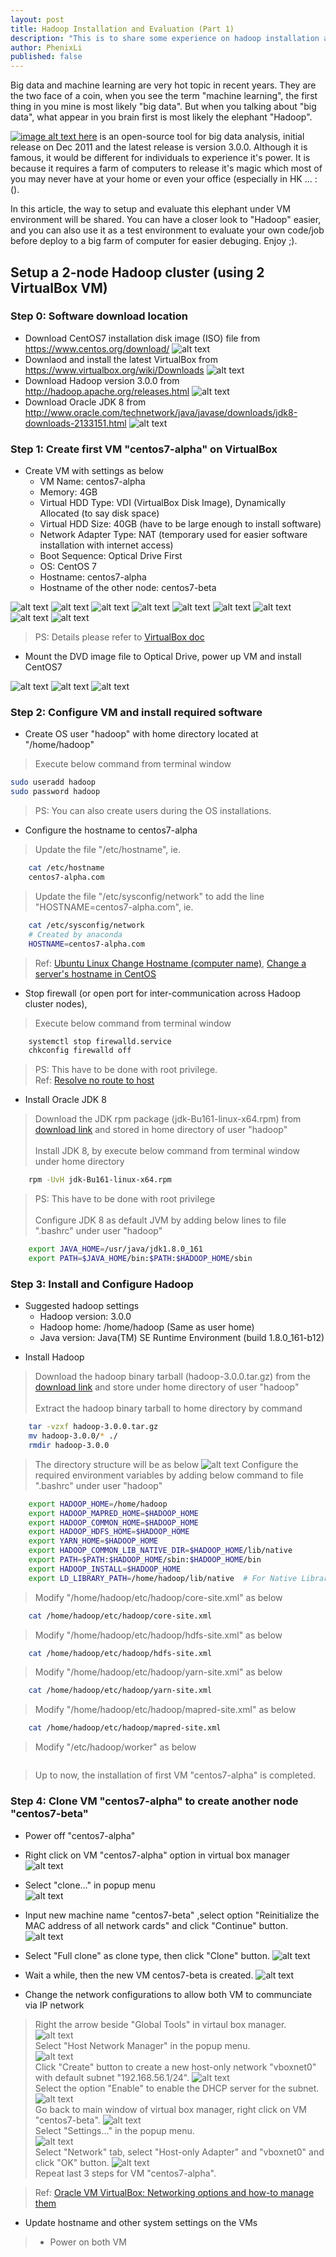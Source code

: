 ```yaml
---
layout: post
title: Hadoop Installation and Evaluation (Part 1)
description: "This is to share some experience on hadoop installation and basic dev"
author: PhenixLi
published: false
---
```

Big data and machine learning are very hot topic in recent years.
They are the two face of a coin, when you see the term "machine learning", the first thing in you mine is most likely "big data".
But when you talking about "big data", what appear in you brain first is most likely the elephant "Hadoop".

[![image alt text here](/assets/img/2018-03-08-Hadoop-Part-1/220px-Hadoop_logo_new.svg.png)](http://hadoop.apache.org/) is an open-source tool for big data analysis,
initial release on Dec 2011 and the latest release is version 3.0.0.
Although it is famous, it would be different for individuals to experience it's power. 
It is because it requires a farm of computers to release it's magic which most of you may never have at your home or even your office (especially in HK ... :(). 

In this article, the way to setup and evaluate this elephant under VM environment will be shared.
You can have a closer look to "Hadoop" easier, and you can also use it as a test environment to evaluate your own code/job before deploy to a big farm of computer for easier debuging. Enjoy ;).

## Setup a 2-node Hadoop cluster (using 2 VirtualBox VM)
### Step 0: Software download location 
* Download CentOS7 installation disk image (ISO) file from <https://www.centos.org/download/> 
![alt text](/assets/img/2018-03-08-Hadoop-Part-1/Download-CentOS7.png)
* Downlaod and install the latest VirtualBox from <https://www.virtualbox.org/wiki/Downloads>
![alt text](/assets/img/2018-03-08-Hadoop-Part-1/Download-VirtualBox.png)
* Download Hadoop version 3.0.0 from <http://hadoop.apache.org/releases.html> 
![alt text](/assets/img/2018-03-08-Hadoop-Part-1/Download-Hadoop.png)
* Download Oracle JDK 8 from <http://www.oracle.com/technetwork/java/javase/downloads/jdk8-downloads-2133151.html>
![alt text](/assets/img/2018-03-08-Hadoop-Part-1/Download-JVM.png)

### Step 1: Create first VM "centos7-alpha" on VirtualBox
* Create VM with settings as below
	- VM Name: centos7-alpha <br>
	- Memory: 4GB <br>
	- Virtual HDD Type: VDI (VirtualBox Disk Image), Dynamically Allocated (to say disk space) <br>
	- Virtual HDD Size: 40GB (have to be large enough to install software) <br>
	- Network Adapter Type: NAT (temporary used for easier software installation with internet access) <br>
	- Boot Sequence: Optical Drive First
	- OS: CentOS 7
	- Hostname: centos7-alpha
	- Hostname of the other node: centos7-beta

![alt text](/assets/img/2018-03-08-Hadoop-Part-1/create-vm-1.png)
![alt text](/assets/img/2018-03-08-Hadoop-Part-1/create-vm-2.png)
![alt text](/assets/img/2018-03-08-Hadoop-Part-1/create-vm-3.png)
![alt text](/assets/img/2018-03-08-Hadoop-Part-1/create-vm-4.png)
![alt text](/assets/img/2018-03-08-Hadoop-Part-1/create-vm-5.png)
![alt text](/assets/img/2018-03-08-Hadoop-Part-1/create-vm-6.png)
![alt text](/assets/img/2018-03-08-Hadoop-Part-1/create-vm-8.png)
![alt text](/assets/img/2018-03-08-Hadoop-Part-1/create-vm-11.png)
![alt text](/assets/img/2018-03-08-Hadoop-Part-1/create-vm-12.png)

> PS: Details please refer to [VirtualBox doc](https://www.virtualbox.org/wiki/End-user_documentation)

* Mount the DVD image file to Optical Drive, power up VM and install CentOS7

![alt text](/assets/img/2018-03-08-Hadoop-Part-1/create-vm-8.png)
![alt text](/assets/img/2018-03-08-Hadoop-Part-1/create-vm-9.png)
![alt text](/assets/img/2018-03-08-Hadoop-Part-1/create-vm-10.png)


### Step 2: Configure VM and install required software

* Create OS user "hadoop" with home directory located at "/home/hadoop"
> Execute below command from terminal window
```bash
sudo useradd hadoop
sudo password hadoop
```
> PS: You can also create users during the OS installations.

* Configure the hostname to centos7-alpha
> Update the file "/etc/hostname", ie.
```bash
	cat /etc/hostname
	centos7-alpha.com
```
> Update the file "/etc/sysconfig/network" to add the line "HOSTNAME=centos7-alpha.com", ie.
```bash
	cat /etc/sysconfig/network
	# Created by anaconda
	HOSTNAME=centos7-alpha.com
```
> Ref: [Ubuntu Linux Change Hostname (computer name)](https://www.cyberciti.biz/faq/ubuntu-change-hostname-command/), 
> [Change a server's hostname in CentOS](https://support.rackspace.com/how-to/centos-hostname-change/)

* Stop firewall (or open port for inter-communication across Hadoop cluster nodes),
> Execute below command from terminal window
```bash
	systemctl stop firewalld.service
	chkconfig firewalld off
```
> PS: This have to be done with root privilege.<br>
> Ref: [Resolve no route to host](https://superuser.com/questions/863456/im-able-to-ssh-into-host-but-not-to-access-it-from-browser-no-route-to-host)

* Install Oracle JDK 8
> Download the JDK rpm package (jdk-Bu161-linux-x64.rpm) from [download link](http://download.oracle.com/otn-pub/java/jdk/8u161-b12/2f38c3b165be4555a1fa6e98c45e0808/jdk-8u161-linux-x64.rpm) and stored in home directory of user "hadoop"<br><br>
> Install JDK 8, by execute below command from terminal window under home directory
```bash
	rpm -UvH jdk-Bu161-linux-x64.rpm
```
> PS: This have to be done with root privilege<br><br>
> Configure JDK 8 as default JVM by adding below lines to file ".bashrc" under user "hadoop"
```bash
	export JAVA_HOME=/usr/java/jdk1.8.0_161
	export PATH=$JAVA_HOME/bin:$PATH:$HADOOP_HOME/sbin
```

### Step 3: Install and Configure Hadoop
* Suggested hadoop settings
	- Hadoop version: 3.0.0
	- Hadoop home: /home/hadoop (Same as user home)
	- Java version: Java(TM) SE Runtime Environment (build 1.8.0_161-b12)
>
* Install Hadoop
> Download the hadoop binary tarball (hadoop-3.0.0.tar.gz) from the [download link](http://www.apache.org/dyn/closer.cgi/hadoop/common/hadoop-3.0.0/hadoop-3.0.0.tar.gz) and store under home directory of user "hadoop"<br><br>
> Extract the hadoop binary tarball to home directory by command
``` bash
	tar -vzxf hadoop-3.0.0.tar.gz
	mv hadoop-3.0.0/* ./
	rmdir hadoop-3.0.0
```
> The directory structure will be as below
![alt text](/assets/img/2018-03-08-Hadoop-Part-1/hadoop-home-structure.png)
> Configure the required environment variables by adding below command to file ".bashrc" under user "hadoop"
```bash
	export HADOOP_HOME=/home/hadoop 
	export HADOOP_MAPRED_HOME=$HADOOP_HOME 
	export HADOOP_COMMON_HOME=$HADOOP_HOME 
	export HADOOP_HDFS_HOME=$HADOOP_HOME 
	export YARN_HOME=$HADOOP_HOME 
	export HADOOP_COMMON_LIB_NATIVE_DIR=$HADOOP_HOME/lib/native 
	export PATH=$PATH:$HADOOP_HOME/sbin:$HADOOP_HOME/bin 
	export HADOOP_INSTALL=$HADOOP_HOME 
	export LD_LIBRARY_PATH=/home/hadoop/lib/native  # For Native Library
```
> Modify "/home/hadoop/etc/hadoop/core-site.xml" as below
```bash
	cat /home/hadoop/etc/hadoop/core-site.xml
```
> Modify "/home/hadoop/etc/hadoop/hdfs-site.xml" as below
```bash
	cat /home/hadoop/etc/hadoop/hdfs-site.xml 
```
> Modify "/home/hadoop/etc/hadoop/yarn-site.xml" as below
```bash
	cat /home/hadoop/etc/hadoop/yarn-site.xml
```
> Modify "/home/hadoop/etc/hadoop/mapred-site.xml" as below
```bash
	cat /home/hadoop/etc/hadoop/mapred-site.xml
```
> Modify "/etc/hadoop/worker" as below
```bash
```
> Up to now, the installation of first VM "centos7-alpha" is completed.

### Step 4: Clone VM "centos7-alpha" to create another node "centos7-beta"
* Power off "centos7-alpha"
* Right click on VM "centos7-alpha" option in virtual box manager
![alt text](/assets/img/2018-03-08-Hadoop-Part-1/clone-vm-1.png)

* Select "clone..." in popup menu <br>
![alt text](/assets/img/2018-03-08-Hadoop-Part-1/clone-vm-2.png)

* Input new machine name "centos7-beta" ,select option "Reinitialize the MAC address of all network cards" and click "Continue" button.
![alt text](/assets/img/2018-03-08-Hadoop-Part-1/clone-vm-4.png)

* Select "Full clone" as clone type, then click "Clone" button.
![alt text](/assets/img/2018-03-08-Hadoop-Part-1/clone-vm-5.png)

* Wait a while, then the new VM centos7-beta is created.
![alt text](/assets/img/2018-03-08-Hadoop-Part-1/clone-vm-6.png)

* Change the network configurations to allow both VM to communciate via IP network
> Right the arrow beside "Global Tools" in virtaul box manager.
![alt text](/assets/img/2018-03-08-Hadoop-Part-1/clone-vm-6.png)<br>
> Select "Host Network Manager" in the popup menu. <br>
![alt text](/assets/img/2018-03-08-Hadoop-Part-1/clone-vm-8.png)<br>
> Click "Create" button to create a new host-only network "vboxnet0" with default subnet "192.168.56.1/24".
![alt text](/assets/img/2018-03-08-Hadoop-Part-1/clone-vm-10.png)<br>
> Select the option "Enable" to enable the DHCP server for the subnet.
![alt text](/assets/img/2018-03-08-Hadoop-Part-1/clone-vm-11.png)<br>
> Go back to main window of virtual box manager, right click on VM "centos7-beta".
![alt text](/assets/img/2018-03-08-Hadoop-Part-1/clone-vm-6.png)<br>
> Select "Settings..." in the popup menu.<br>
![alt text](/assets/img/2018-03-08-Hadoop-Part-1/clone-vm-7.png)<br>
> Select "Network" tab, select "Host-only Adapter" and "vboxnet0" and click "OK" button.
![alt text](/assets/img/2018-03-08-Hadoop-Part-1/clone-vm-12.png)<br>
> Repeat last 3 steps for VM "centos7-alpha".

> Ref: [Oracle VM VirtualBox: Networking options and how-to manage them](https://blogs.oracle.com/scoter/networking-in-virtualbox-v2)

* Update hostname and other system settings on the VMs
>- Power on both VM


